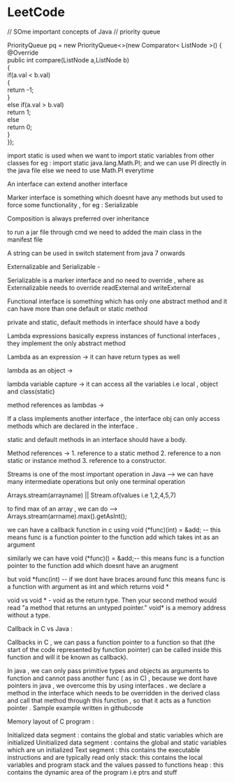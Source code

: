 # LeetCode

// SOme important concepts of Java
// priority queue

PriorityQueue<ListNode> pq = new PriorityQueue<>(new Comparator< ListNode >() { <br>
            @Override <br>
            public int compare(ListNode a,ListNode b)<br>
            {<br>
                if(a.val < b.val)<br>
                {<br>
                    return -1;<br>
                }<br>
                else if(a.val > b.val)<br>
                    return 1;<br>
                else<br>
                    return 0;<br>
            }<br>
        });<br>

import static is used when we want to import static variables from other classes 
for eg :  import static java.lang.Math.PI; and we can use PI directly in the java file else we need to use Math.PI everytime

An interface can extend another interface

Marker interface is something which doesnt have any methods but used to force some functionality , for eg : Serializable 

Composition is always preferred over inheritance

to run a jar file through cmd we need to added the main class in the manifest file 

A string can be used in switch statement from java 7 onwards

Externalizable and Serializable - 

Serializable is a marker interface and no need to override , where as Externalizable needs to override readExternal and writeExternal

Functional interface is something which has only one abstract method and it can have more than one default or static method

private and static, default methods in interface should have a body

Lambda expressions basically express instances of functional interfaces , they implement the only abstract method


Lambda as an expression -> it can have return types as well

lambda as an object ->

lambda variable capture -> it can access all the variables i.e local , object and class(static)

method references as lambdas -> 

If a class implements another interface , the interface obj can only access methods which are declared in the interface .

static and default methods in an interface should have a body.

Method references -> 1. reference to a static method 
					 2. reference to a non static or instance method
					 3. reference to a constructor.
					 

Streams is one of the most important operation in Java --> we can have many intermediate operations but only one terminal operation

Arrays.stream(arrayname) || Stream.of(values i.e 1,2,4,5,7)

to find max of an array , we can do --> Arrays.stream(arrname).max().getAsInt();

we can have a callback function in c using void (*func)(int)  = &add; -- this means func is a function pointer to the function add which takes int as an argument 

similarly we can have void (*func)()  = &add;-- this means func is a function pointer to the function add which doesnt have an arugment

but void *func(int) -- if we dont have braces around func this means func is a function with argument as int and which returns void * 

void vs void * - void as the return type. Then your second method would read "a method that returns an untyped pointer." void* is a memory address without a type.

Callback in C vs Java :

Callbacks in C , we can pass a function pointer to a function so that (the start of the code represented by function pointer) can be called inside this function and will it be known as callback).

In java , we can only pass primitive types and objects as arguments to function and cannot pass another func ( as in C) , because we dont have pointers in java , we overcome this by using interfaces . we declare a method in the interface which needs to be overridden in the derived class and call that method through this function , so that it acts as a function pointer . Sample example written in githubcode


Memory layout of C program :

Initialized data segment : contains the global and static variables which are initialized
Uinitialized data segment : contains the global and static variables which are un  initialized
Text segment : this contains the executable instructions and are typically read only 
stack: this contains the local variables and program stack and the values passed to functions
heap : this contains the dynamic area of the program i.e ptrs and stuff
